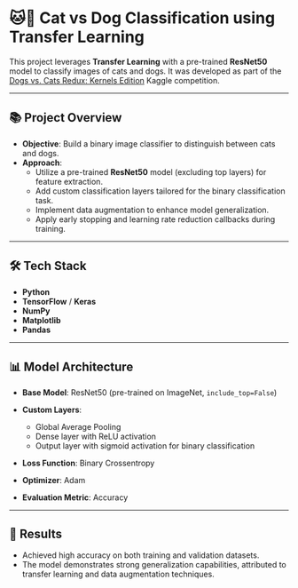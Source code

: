 # 🐱🐶 Cat vs Dog Classification using Transfer Learning

This project leverages **Transfer Learning** with a pre-trained **ResNet50** model to classify images of cats and dogs. It was developed as part of the [Dogs vs. Cats Redux: Kernels Edition](https://www.kaggle.com/c/dogs-vs-cats-redux-kernels-edition/overview) Kaggle competition.

---

## 📚 Project Overview

- **Objective**: Build a binary image classifier to distinguish between cats and dogs.
- **Approach**:
  - Utilize a pre-trained **ResNet50** model (excluding top layers) for feature extraction.
  - Add custom classification layers tailored for the binary classification task.
  - Implement data augmentation to enhance model generalization.
  - Apply early stopping and learning rate reduction callbacks during training.

---

## 🛠️ Tech Stack

- **Python**
- **TensorFlow** / **Keras**
- **NumPy**
- **Matplotlib**
- **Pandas**

---

## 📊 Model Architecture

- **Base Model**: ResNet50 (pre-trained on ImageNet, `include_top=False`)
- **Custom Layers**:
  - Global Average Pooling
  - Dense layer with ReLU activation
  - Output layer with sigmoid activation for binary classification

- **Loss Function**: Binary Crossentropy
- **Optimizer**: Adam
- **Evaluation Metric**: Accuracy

---

## 🎯 Results

- Achieved high accuracy on both training and validation datasets.
- The model demonstrates strong generalization capabilities, attributed to transfer learning and data augmentation techniques.
